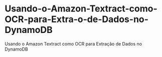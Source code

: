 # Usando-o-Amazon-Textract-como-OCR-para-Extra-o-de-Dados-no-DynamoDB
Usando o Amazon Textract como OCR para Extração de Dados no DynamoDB
